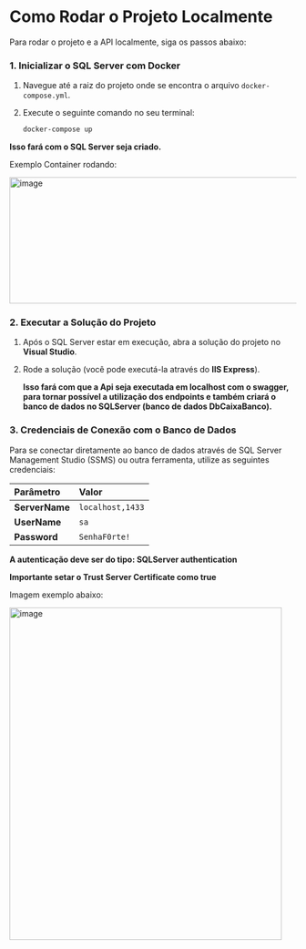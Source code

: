 # Como Rodar o Projeto Localmente

Para rodar o projeto e a API localmente, siga os passos abaixo:

### 1. Inicializar o SQL Server com Docker

1.  Navegue até a raiz do projeto onde se encontra o arquivo `docker-compose.yml`.
2.  Execute o seguinte comando no seu terminal:

    ```bash
    docker-compose up
    ```
   __Isso fará com o SQL Server seja criado.__
   
   Exemplo Container rodando:

   <img width="1083" height="222" alt="image" src="https://github.com/user-attachments/assets/2a963d85-cbf5-48dc-82ff-ba97b24bf78a" />


### 2. Executar a Solução do Projeto

1.  Após o SQL Server estar em execução, abra a solução do projeto no **Visual Studio**.
2.  Rode a solução (você pode executá-la através do **IIS Express**).

    __Isso fará com que a Api seja executada em localhost com o swagger, para tornar possível a utilização dos endpoints e também criará o banco de dados no SQLServer (banco de dados **DbCaixaBanco**).__

### 3. Credenciais de Conexão com o Banco de Dados

Para se conectar diretamente ao banco de dados através de SQL Server Management Studio (SSMS) ou outra ferramenta, utilize as seguintes credenciais:

| Parâmetro | Valor |
| :--- | :--- |
| **ServerName** | `localhost,1433` |
| **UserName** | `sa` |
| **Password** | `SenhaF0rte!` |

__A autenticação deve ser do tipo: **SQLServer authentication**__

__**Importante** setar o **Trust Server Certificate** como **true**__

Imagem exemplo abaixo:

<img width="478" height="584" alt="image" src="https://github.com/user-attachments/assets/a321ad45-17e2-49cd-969a-3bfd4aaab681" />
